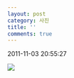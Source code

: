 ```yaml
---
layout: post
category: 사진
title: ''
comments: true
---
```

2011-11-03 20:55:27


![][link0]

  


[link0]:https://t1.daumcdn.net/cfile/tistory/150594494EB2812B3B
